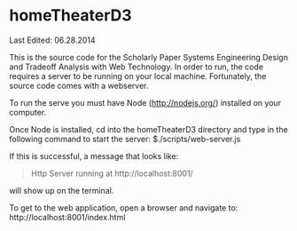 homeTheaterD3
=============

Last Edited: 06.28.2014

This is the source code for the Scholarly Paper Systems Engineering Design and Tradeoff Analysis with Web Technology. In order to run, the code requires a server to be running on your local machine. Fortunately, the source code comes with a webserver.

To run the serve you must have Node (http://nodejs.org/) installed on your computer.

Once Node is installed, cd into the homeTheaterD3 directory and type in the following command to start the server:
	$./scripts/web-server.js

If this is successful, a message that looks like: 

 > Http Server running at http://localhost:8001/

will show up on the terminal.

To get to the web application, open a browser and navigate to:
	http://localhost:8001/index.html
